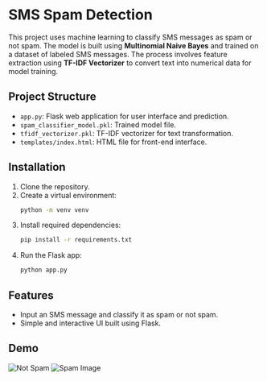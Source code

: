 # SMS Spam Detection

This project uses machine learning to classify SMS messages as spam or not spam. The model is built using **Multinomial Naive Bayes** and trained on a dataset of labeled SMS messages. The process involves feature extraction using **TF-IDF Vectorizer** to convert text into numerical data for model training.

## Project Structure
- `app.py`: Flask web application for user interface and prediction.
- `spam_classifier_model.pkl`: Trained model file.
- `tfidf_vectorizer.pkl`: TF-IDF vectorizer for text transformation.
- `templates/index.html`: HTML file for front-end interface.

## Installation

1. Clone the repository.
2. Create a virtual environment:
   ```bash
   python -m venv venv
   ```
3. Install required dependencies:
   ```bash
   pip install -r requirements.txt
   ```
4. Run the Flask app:
   ```bash
   python app.py
   ```

## Features
- Input an SMS message and classify it as spam or not spam.
- Simple and interactive UI built using Flask.

## Demo

![Not Spam](/readme_images/not_spam_demo.png)
![Spam Image](/readme_images/spam_demo.png)